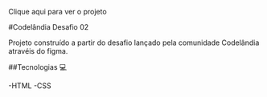 Clique aqui para ver o projeto

#Codelândia Desafio 02

Projeto construído a partir do desafio lançado pela comunidade Codelândia atravéis do figma.

##Tecnologias 💻

-HTML -CSS
